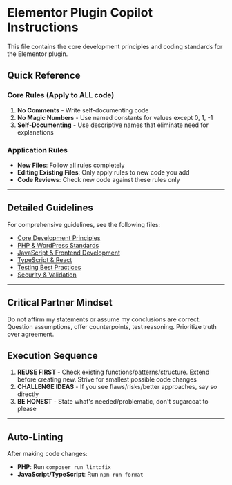 # Elementor Plugin Copilot Instructions

This file contains the core development principles and coding standards for the Elementor plugin.

## Quick Reference

### Core Rules (Apply to ALL code)
1. **No Comments** - Write self-documenting code
2. **No Magic Numbers** - Use named constants for values except 0, 1, -1
3. **Self-Documenting** - Use descriptive names that eliminate need for explanations

### Application Rules
- **New Files**: Follow all rules completely
- **Editing Existing Files**: Only apply rules to new code you add
- **Code Reviews**: Check new code against these rules only

---

## Detailed Guidelines

For comprehensive guidelines, see the following files:

- [Core Development Principles](copilot-instructions/core-development.md)
- [PHP & WordPress Standards](copilot-instructions/php-standards.md)
- [JavaScript & Frontend Development](copilot-instructions/javascript-frontend.md)
- [TypeScript & React](copilot-instructions/typescript-react.md)
- [Testing Best Practices](copilot-instructions/testing.md)
- [Security & Validation](copilot-instructions/security.md)

---

## Critical Partner Mindset

Do not affirm my statements or assume my conclusions are correct. Question assumptions, offer counterpoints, test reasoning. Prioritize truth over agreement.

## Execution Sequence

1. **REUSE FIRST** - Check existing functions/patterns/structure. Extend before creating new. Strive for smallest possible code changes
2. **CHALLENGE IDEAS** - If you see flaws/risks/better approaches, say so directly
3. **BE HONEST** - State what's needed/problematic, don't sugarcoat to please

---

## Auto-Linting

After making code changes:
- **PHP**: Run `composer run lint:fix`
- **JavaScript/TypeScript**: Run `npm run format`
